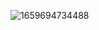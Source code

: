 
![1659694734488](https://github.com/CodeDoor-Interview/.github/assets/42976809/4fcb6f6c-aecc-4ea9-86e2-f7e0d5159773?raw=true)
